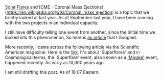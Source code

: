 [Solar Flares](https://en.wikipedia.org/wiki/Solar_flare) and [CME - Coronal Mass Ejections] (https://en.wikipedia.org/wiki/Coronal_mass_ejection) is a topic that we briefly looked at last year. As of September last year, I have been running with the two projects in an individual capacity.

I still have difficulty telling one event from another, since the initial time we looked into this phenomenon,  So here is [an article](https://phys.org/news/2014-09-difference-cmes-solar-flares.html) that I Googled. 

More recently, I came across the following article via the Scientific American magazine. Here is the [link](https://www.scientificamerican.com/article/solar-superflares-rocked-earth-less-than-10-000-years-ago-and-could-strike-again/). It's about 'Superflares' and in Cosmological terms, the 'Superflare' event, also known as a ['Miyake'](https://en.wikipedia.org/wiki/774%E2%80%93775_carbon-14_spike) event, happened recently. As early as 10,000 years ago. 

I am still drafting this post. As of 18:07 Eastern.
